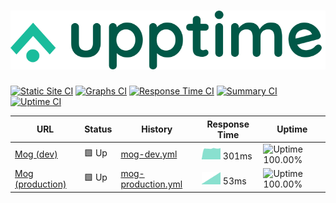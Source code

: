 # [![Upptime](./assets/logo.svg)](http://mog-status.elchronicle.io)

[![Static Site CI](https://github.com/cravemob/mog-status/workflows/Static%20Site%20CI/badge.svg)](https://github.com/cravemob/mog-status/actions?query=workflow%3A%22Static+Site+CI%22)
[![Graphs CI](https://github.com/cravemob/mog-status/workflows/Graphs%20CI/badge.svg)](https://github.com/cravemob/mog-status/actions?query=workflow%3A%22Graphs+CI%22)
[![Response Time CI](https://github.com/cravemob/mog-status/workflows/Response%20Time%20CI/badge.svg)](https://github.com/cravemob/mog-status/actions?query=workflow%3A%22Response+Time+CI%22)
[![Summary CI](https://github.com/cravemob/mog-status/workflows/Summary%20CI/badge.svg)](https://github.com/cravemob/mog-status/actions?query=workflow%3A%22Summary+CI%22)
[![Uptime CI](https://github.com/cravemob/mog-status/workflows/Uptime%20CI/badge.svg)](https://github.com/cravemob/mog-status/actions?query=workflow%3A%22Uptime+CI%22)

<!--start: status pages-->
| URL | Status | History | Response Time | Uptime |
| --- | ------ | ------- | ------------- | ------ |
| [Mog (dev)](http://ec2-13-125-98-107.ap-northeast-2.compute.amazonaws.com:30000) | 🟩 Up | [mog-dev.yml](https://github.com/cravemob/mog-status/commits/master/history/mog-dev.yml) | <img alt="Response time graph" src="./graphs/mog-dev.png" height="20"> 301ms | ![Uptime 100.00%](https://img.shields.io/endpoint?url=https%3A%2F%2Fraw.githubusercontent.com%2Fcravemob%2Fmog-status%2Fmaster%2Fapi%2Fmog-dev%2Fuptime.json)
| [Mog (production)](http://ec2-15-223-29-142.ca-central-1.compute.amazonaws.com:30000) | 🟩 Up | [mog-production.yml](https://github.com/cravemob/mog-status/commits/master/history/mog-production.yml) | <img alt="Response time graph" src="./graphs/mog-production.png" height="20"> 53ms | ![Uptime 100.00%](https://img.shields.io/endpoint?url=https%3A%2F%2Fraw.githubusercontent.com%2Fcravemob%2Fmog-status%2Fmaster%2Fapi%2Fmog-production%2Fuptime.json)
<!--end: status pages-->

